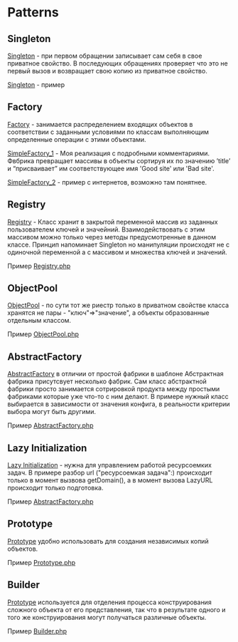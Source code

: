 # Patterns

## Singleton
 
<a href="https://github.com/Evg-qwerty/Patterns/tree/master/Singleton">Singleton</a> - при первом обращении записывает сам себя в свое приватное свойство. В последующих обращениях проверяет что это не первый вызов и возвращает свою копию из приватное свойство.

<a href="https://github.com/Evg-qwerty/Patterns/blob/master/Singleton/singleton_1.php">Singleton</a> - пример

## Factory

<a href="https://github.com/Evg-qwerty/Patterns/tree/master/Factory">Factory</a>  - занимается распределением входящих объектов в соответствии с заданными условиями по классам выполняющим определенные операции с этими объектами. 

<a href="https://github.com/Evg-qwerty/Patterns/blob/master/Factory/SimpleFactory_1.php">SimpleFactory_1</a> - Моя реализация с подробными комментариями. Фвбрика превращает массивы в объекты сортируя их по значению ’title’ и “присваивает” им соответствующее имя 'Good site' или 'Bad site'. 

<a href="https://github.com/Evg-qwerty/Patterns/blob/master/Factory/SimpleFactory_2.php">SimpleFactory_2</a> - пример с интернетов, возможно там понятнее.

## Registry

<a href="https://github.com/Evg-qwerty/Patterns/tree/master/Registry">Registry</a> - Класс хранит в закрытой переменной массив из заданных пользователем ключей и значейний. Взаимодействовать с этим массивом можно только через методы предусмотренные в данном классе. Принцип напоминает Singleton но манипуляции происходят не с одиночной переменной а с массивом и множества ключей и значений.

Пример <a href="https://github.com/Evg-qwerty/Patterns/blob/master/Registry/Registry.php">Registry.php</a> 

## ObjectPool

<a href="https://github.com/Evg-qwerty/Patterns/tree/master/ObjectPool">ObjectPool</a> - по сути тот же риестр только в приватном свойстве класса хранятся не пары - "ключ"=>"значение", а объекты образованные  отдельным классом.

Пример <a href="https://github.com/Evg-qwerty/Patterns/blob/master/ObjectPool/ObjectPool.php">ObjectPool.php</a>



## AbstractFactory

<a href="https://github.com/Evg-qwerty/Patterns/tree/master/AbstractFactory">AbstractFactory</a> в отличии от простой фабрики в шаблоне Абстрактная фабрика присутсвует несколько фабрик. Сам класс абстрактной фабрики просто занимается сотрировкой продукта между простыми фабриками которые уже что-то с ним делают. В примере нужный класс выбирается в зависимости от значения конфига, в реальности критерии выбора могут быть другими.

Пример <a href="https://github.com/Evg-qwerty/Patterns/blob/master/AbstractFactory/AbstractFactory.php">AbstractFactory.php</a>

## Lazy Initialization

<a href="https://github.com/Evg-qwerty/Patterns/tree/master/LazyInitialization">Lazy Initialization</a> - нужна для управлением работой ресурсоемких задач. В примере разбор url ("ресурсоемкая задача":) происходит только в момент вызвова getDomain(), а в момент вызова LazyURL происходит только подготовка.

Пример <a href="https://github.com/Evg-qwerty/Patterns/blob/master/LazyInitialization/LazyInitialization.php">AbstractFactory.php</a>

## Prototype
  
<a href="https://github.com/Evg-qwerty/Patterns/tree/master/Prototype">Prototype</a> удобно использовать для создания независимых копий объектов.

Пример <a href="https://github.com/Evg-qwerty/Patterns/blob/master/Prototype/Prototype.php">Prototype.php</a>

## Builder

<a href="">Prototype</a> используется для отделения процесса конструирования сложного объекта от его представления, так что в результате одного и того же конструирования могут получаться различные объекты.

Пример <a href="">Builder.php</a>